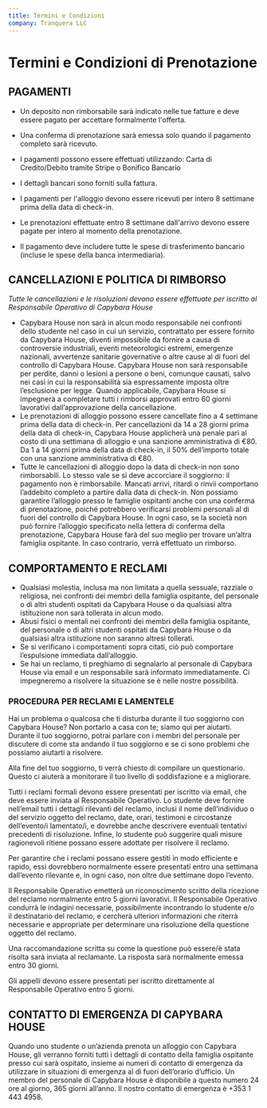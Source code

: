 ```yaml
---
title: Termini e Condizioni
company: Tranquera LLC
---
```


# Termini e Condizioni di Prenotazione

## PAGAMENTI

* Un deposito non rimborsabile sarà indicato nelle tue fatture e deve essere pagato per accettare formalmente l'offerta.

* Una conferma di prenotazione sarà emessa solo quando il pagamento completo sarà ricevuto.

* I pagamenti possono essere effettuati utilizzando: Carta di Credito/Debito tramite Stripe o Bonifico Bancario

* I dettagli bancari sono forniti sulla fattura.

* I pagamenti per l'alloggio devono essere ricevuti per intero 8 settimane prima della data di check-in.

* Le prenotazioni effettuate entro 8 settimane dall'arrivo devono essere pagate per intero al momento della prenotazione.

* Il pagamento deve includere tutte le spese di trasferimento bancario (incluse le spese della banca intermediaria).

## CANCELLAZIONI E POLITICA DI RIMBORSO

*Tutte le cancellazioni e le risoluzioni devono essere effettuate per iscritto al Responsabile Operativo di Capybara House*

* Capybara House non sarà in alcun modo responsabile nei confronti dello studente nel caso in cui un servizio, contrattato per essere fornito da Capybara House, diventi impossibile da fornire a causa di controversie industriali, eventi meteorologici estremi, emergenze nazionali, avvertenze sanitarie governative o altre cause al di fuori del controllo di Capybara House. Capybara House non sarà responsabile per perdite, danni o lesioni a persone o beni, comunque causati, salvo nei casi in cui la responsabilità sia espressamente imposta oltre l’esclusione per legge. Quando applicabile, Capybara House si impegnerà a completare tutti i rimborsi approvati entro 60 giorni lavorativi dall’approvazione della cancellazione.
* Le prenotazioni di alloggio possono essere cancellate fino a 4 settimane prima della data di check-in. Per cancellazioni da 14 a 28 giorni prima della data di check-in, Capybara House applicherà una penale pari al costo di una settimana di alloggio e una sanzione amministrativa di €80. Da 1 a 14 giorni prima della data di check-in, il 50% dell’importo totale con una sanzione amministrativa di €80.
* Tutte le cancellazioni di alloggio dopo la data di check-in non sono rimborsabili. Lo stesso vale se si deve accorciare il soggiorno: il pagamento non è rimborsabile. Mancati arrivi, ritardi o rinvii comportano l’addebito completo a partire dalla data di check-in. Non possiamo garantire l’alloggio presso le famiglie ospitanti anche con una conferma di prenotazione, poiché potrebbero verificarsi problemi personali al di fuori del controllo di Capybara House. In ogni caso, se la società non può fornire l’alloggio specificato nella lettera di conferma della prenotazione, Capybara House farà del suo meglio per trovare un’altra famiglia ospitante. In caso contrario, verrà effettuato un rimborso.

## COMPORTAMENTO E RECLAMI

* Qualsiasi molestia, inclusa ma non limitata a quella sessuale, razziale o religiosa, nei confronti dei membri della famiglia ospitante, del personale o di altri studenti ospitati da Capybara House o da qualsiasi altra istituzione non sarà tollerata in alcun modo.
* Abusi fisici o mentali nei confronti dei membri della famiglia ospitante, del personale o di altri studenti ospitati da Capybara House o da qualsiasi altra istituzione non saranno altresì tollerati.
* Se si verificano i comportamenti sopra citati, ciò può comportare l’espulsione immediata dall’alloggio.
* Se hai un reclamo, ti preghiamo di segnalarlo al personale di Capybara House via email e un responsabile sarà informato immediatamente. Ci impegneremo a risolvere la situazione se è nelle nostre possibilità.

### PROCEDURA PER RECLAMI E LAMENTELE

Hai un problema o qualcosa che ti disturba durante il tuo soggiorno con Capybara House? Non portarlo a casa con te; siamo qui per aiutarti. Durante il tuo soggiorno, potrai parlare con i membri del personale per discutere di come sta andando il tuo soggiorno e se ci sono problemi che possiamo aiutarti a risolvere.

Alla fine del tuo soggiorno, ti verrà chiesto di compilare un questionario. Questo ci aiuterà a monitorare il tuo livello di soddisfazione e a migliorare.

Tutti i reclami formali devono essere presentati per iscritto via email, che deve essere inviata al Responsabile Operativo. Lo studente deve fornire nell’email tutti i dettagli rilevanti del reclamo, inclusi il nome dell’individuo o del servizio oggetto del reclamo, date, orari, testimoni e circostanze dell’evento/i lamentato/i, e dovrebbe anche descrivere eventuali tentativi precedenti di risoluzione. Infine, lo studente può suggerire quali misure ragionevoli ritiene possano essere adottate per risolvere il reclamo.

Per garantire che i reclami possano essere gestiti in modo efficiente e rapido, essi dovrebbero normalmente essere presentati entro una settimana dall’evento rilevante e, in ogni caso, non oltre due settimane dopo l’evento.

Il Responsabile Operativo emetterà un riconoscimento scritto della ricezione del reclamo normalmente entro 5 giorni lavorativi. Il Responsabile Operativo condurrà le indagini necessarie, possibilmente incontrando lo studente e/o il destinatario del reclamo, e cercherà ulteriori informazioni che riterrà necessarie e appropriate per determinare una risoluzione della questione oggetto del reclamo.

Una raccomandazione scritta su come la questione può essere/è stata risolta sarà inviata al reclamante. La risposta sarà normalmente emessa entro 30 giorni.

Gli appelli devono essere presentati per iscritto direttamente al Responsabile Operativo entro 5 giorni.

## CONTATTO DI EMERGENZA DI CAPYBARA HOUSE

Quando uno studente o un’azienda prenota un alloggio con Capybara House, gli verranno forniti tutti i dettagli di contatto della famiglia ospitante presso cui sarà ospitato, insieme ai numeri di contatto di emergenza da utilizzare in situazioni di emergenza al di fuori dell’orario d’ufficio. Un membro del personale di Capybara House è disponibile a questo numero 24 ore al giorno, 365 giorni all’anno. Il nostro contatto di emergenza è +353 1 443 4958.